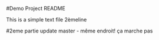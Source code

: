 #Demo Project README

This is a simple text file
2èmeline

#2eme partie
update master - même endroit! ça marche pas